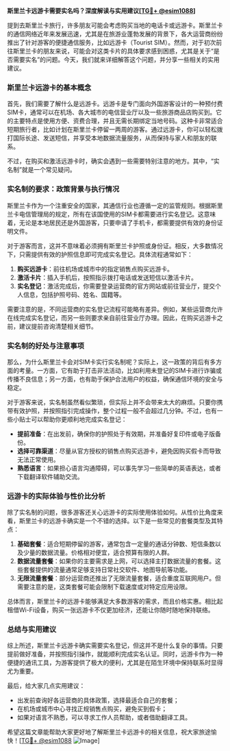 **斯里兰卡远游卡需要实名吗？深度解读与实用建议[[TG💪+ @esim1088](https://t.me/s/esim1088)]**

提到去斯里兰卡旅行，许多朋友可能会考虑购买当地的电话卡或远游卡。斯里兰卡的通信网络近年来发展迅速，尤其是在旅游业蓬勃发展的背景下，各大运营商纷纷推出了针对游客的便捷通信服务，比如远游卡（Tourist SIM）。然而，对于初次前往斯里兰卡的朋友来说，可能会对这类卡片的具体要求感到困惑，尤其是关于“是否需要实名”的问题。今天，我们就来详细解答这个问题，并分享一些相关的实用建议。

### 斯里兰卡远游卡的基本概念

首先，我们需要了解什么是远游卡。远游卡是专门面向外国游客设计的一种预付费SIM卡，通常可以在机场、各大城市的电信营业厅以及一些旅游商品店购买到。它的主要特点是使用方便、资费合理，并且无需长期绑定当地号码。这种卡非常适合短期旅行者，比如计划在斯里兰卡停留一两周的游客。通过远游卡，你可以轻松拨打国际长途、发送短信，并享受本地数据流量服务，从而保持与家人和朋友的联系。

不过，在购买和激活远游卡时，确实会遇到一些需要特别注意的地方。其中，“实名制”就是一个常见疑问。

### 实名制的要求：政策背景与执行情况

斯里兰卡作为一个注重安全的国家，其通信行业也遵循一定的监管规则。根据斯里兰卡电信管理局的规定，所有在该国使用的SIM卡都需要进行实名登记。这意味着，无论是本地居民还是外国游客，只要申请了手机卡，都需要提供有效的身份证明文件。

对于游客而言，这并不意味着必须拥有斯里兰卡护照或身份证。相反，大多数情况下，只需提供有效的护照信息即可完成实名登记。具体流程通常如下：

1. **购买远游卡**：前往机场或城市中的指定销售点购买远游卡。
2. **激活卡片**：插入手机后，按照指示拨打电话或发送短信以激活卡片。
3. **实名登记**：激活完成后，你需要登录运营商的官方网站或前往营业厅，提交个人信息，包括护照号码、姓名、国籍等。

需要注意的是，不同运营商的实名登记流程可能略有差异。例如，某些运营商允许在线完成实名登记，而另一些则要求亲自前往营业厅办理。因此，在购买远游卡之前，建议提前咨询清楚相关细节。

### 实名制的好处与注意事项

那么，为什么斯里兰卡会对SIM卡实行实名制呢？实际上，这一政策的背后有多方面的考量。一方面，它有助于打击非法活动，比如利用未登记的SIM卡进行诈骗或传播不良信息；另一方面，也有助于保护合法用户的权益，确保通信环境的安全与稳定。

对于游客来说，实名制虽然看似繁琐，但实际上并不会带来太大的麻烦。只要你携带有效护照，并按照指引完成操作，整个过程一般不会超过几分钟。不过，也有一些小贴士可以帮助你更顺利地完成实名登记：

- **提前准备**：在出发前，确保你的护照处于有效期，并准备好复印件或电子版备份。
- **选择可靠渠道**：尽量从官方授权的销售点购买远游卡，避免因购买假卡而导致无法正常使用。
- **熟悉语言**：如果担心语言沟通障碍，可以事先学习一些简单的英语表达，或者下载翻译软件辅助交流。

### 远游卡的实际体验与性价比分析

除了实名制的问题，很多游客还关心远游卡的实际使用体验如何。从性价比角度来看，斯里兰卡的远游卡确实是一个不错的选择。以下是一些常见的套餐类型及其特点：

1. **基础套餐**：适合短期停留的游客，通常包含一定量的通话分钟数、短信条数以及少量的数据流量。价格相对便宜，适合预算有限的人群。
2. **数据流量套餐**：如果你的主要需求是上网，可以选择主打数据流量的套餐。这些套餐提供的流量通常足够支持日常社交软件、地图导航等功能。
3. **无限流量套餐**：部分运营商还推出了无限流量套餐，适合重度互联网用户。但需要注意的是，这类套餐可能会限制下载速度或对特定应用设限。

总体而言，斯里兰卡的远游卡能够满足大多数游客的需求，而且价格实惠。相比起租借Wi-Fi设备，购买一张远游卡不仅更加经济，还能让你随时随地保持联络。

### 总结与实用建议

综上所述，斯里兰卡远游卡确实需要实名登记，但这并不是什么复杂的事情。只要提前做好准备，并按照指引操作，就能顺利完成实名认证。同时，远游卡作为一种便捷的通讯工具，为游客提供了极大的便利，尤其是在陌生环境中保持联系时显得尤为重要。

最后，给大家几点实用建议：
- 出发前查询好各运营商的具体政策，选择最适合自己的套餐；
- 在机场或城市中心寻找正规销售点购买，避免买到假卡；
- 如果对语言不熟悉，可以寻求工作人员帮助，或者借助翻译工具。

希望这篇文章能帮助大家更好地了解斯里兰卡远游卡的相关信息，祝大家旅途愉快！[[TG💪+ @esim1088](https://t.me/s/esim1088) ![Image](https://i.postimg.cc/4NQfJmqS/Snipaste-2025-05-13-00-14-12.png)]